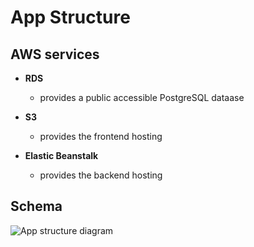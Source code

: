 # App Structure

## AWS services

- **RDS**
  - provides a public accessible PostgreSQL dataase

- **S3**
  - provides the frontend hosting

- **Elastic Beanstalk**
  - provides the backend hosting

## Schema

![App structure diagram](https://user-images.githubusercontent.com/90225424/193322933-5123f4df-7699-46c7-a4ce-b0ce7a70b3c4.png)
